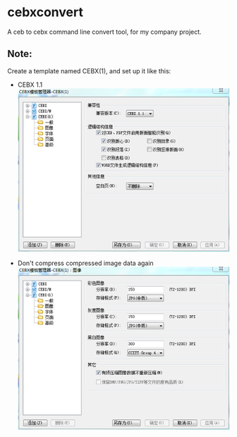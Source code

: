 # cebxconvert
A ceb to cebx command line convert tool, for my company project.

## Note:
Create a template named CEBX(1), and set up it like this:
* CEBX 1.1  
![Screenshot](/dist/screenshot_20151205092530.png)  

* Don't compress compressed image data again  
![Screenshot](/dist/screenshot_20151205091913.png)  
